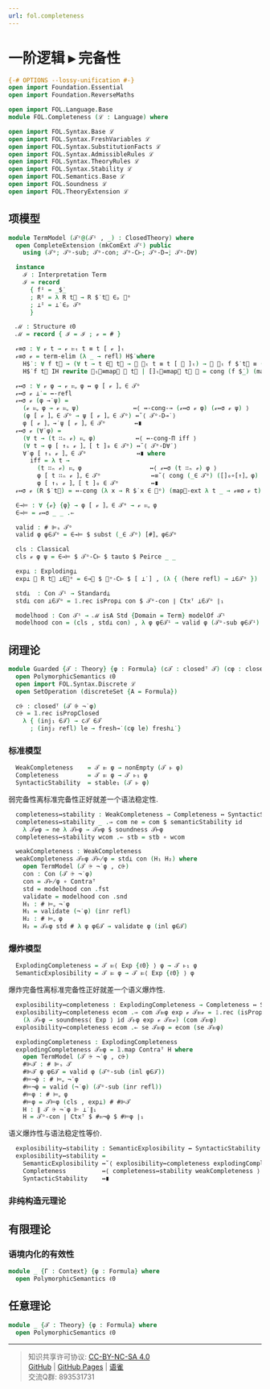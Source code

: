 ```yaml
---
url: fol.completeness
---
```


# 一阶逻辑 ▸ 完备性

```agda
{-# OPTIONS --lossy-unification #-}
open import Foundation.Essential
open import Foundation.ReverseMaths

open import FOL.Language.Base
module FOL.Completeness (ℒ : Language) where

open import FOL.Syntax.Base ℒ
open import FOL.Syntax.FreshVariables ℒ
open import FOL.Syntax.SubstitutionFacts ℒ
open import FOL.Syntax.AdmissibleRules ℒ
open import FOL.Syntax.TheoryRules ℒ
open import FOL.Syntax.Stability ℒ
open import FOL.Semantics.Base ℒ
open import FOL.Soundness ℒ
open import FOL.TheoryExtension ℒ
```

## 项模型

```agda
module TermModel (𝒯ᶜ@(𝒯ⁱ , _) : ClosedTheory) where
  open CompleteExtension (mkComExt 𝒯ᶜ) public
    using (𝒯ᵒ; 𝒯ᵒ-sub; 𝒯ᵒ-con; 𝒯ᵒ-C⊢; 𝒯ᵒ-D→̇; 𝒯ᵒ-D∀̇)
```

```agda
  instance
    ℐ : Interpretation Term
    ℐ = record
      { fᴵ = _$̇_
      ; Rᴵ = λ R t⃗ → R $̇ t⃗ ∈ₚ 𝒯ᵒ
      ; ⊥ᴵ = ⊥̇ ∈ₚ 𝒯ᵒ
      }
```

```agda
  ℳ : Structure ℓ0
  ℳ = record { ℐ = ℐ ; 𝓋 = # }
```

```agda
  𝓋≡σ : ∀ 𝓋 t → 𝓋 ⊨ₜ t ≡ t [ 𝓋 ]ₜ
  𝓋≡σ 𝓋 = term-elim (λ _ → refl) H$̇ where
    H$̇ : ∀ f t⃗ → (∀ t → t ∈⃗ t⃗ → 𝓋 ⊨ₜ t ≡ t [ 𝓋 ]ₜ) → 𝓋 ⊨ₜ f $̇ t⃗ ≡ (f $̇ t⃗) [ 𝓋 ]ₜ
    H$̇ f t⃗ IH rewrite ⊨ₜ⃗≡map⃗ 𝓋 t⃗ | []ₜ⃗≡map⃗ t⃗ 𝓋 = cong (f $̇_) (map⃗-ext IH)
```

```agda
  𝓋↔σ : ∀ 𝓋 φ → 𝓋 ⊨ᵩ φ ↔ φ [ 𝓋 ]ᵩ ∈ 𝒯ᵒ
  𝓋↔σ 𝓋 ⊥̇ = ↔-refl
  𝓋↔σ 𝓋 (φ →̇ ψ) =
    (𝓋 ⊨ᵩ φ → 𝓋 ⊨ᵩ ψ)               ↔⟨ ↔-cong-→ (𝓋↔σ 𝓋 φ) (𝓋↔σ 𝓋 ψ) ⟩
    (φ [ 𝓋 ]ᵩ ∈ 𝒯ᵒ → ψ [ 𝓋 ]ᵩ ∈ 𝒯ᵒ) ↔˘⟨ 𝒯ᵒ-D→̇ ⟩
    φ [ 𝓋 ]ᵩ →̇ ψ [ 𝓋 ]ᵩ ∈ 𝒯ᵒ        ↔∎
  𝓋↔σ 𝓋 (∀̇ φ) =
    (∀ t → (t ∷ₙ 𝓋) ⊨ᵩ φ)           ↔⟨ ↔-cong-Π iff ⟩
    (∀ t → φ [ ↑ₛ 𝓋 ]ᵩ [ t ]₀ ∈ 𝒯ᵒ) ↔˘⟨ 𝒯ᵒ-D∀̇ ⟩
    ∀̇ φ [ ↑ₛ 𝓋 ]ᵩ ∈ 𝒯ᵒ              ↔∎ where
      iff = λ t →
        (t ∷ₙ 𝓋) ⊨ᵩ φ                   ↔⟨ 𝓋↔σ (t ∷ₙ 𝓋) φ ⟩
        φ [ t ∷ₙ 𝓋 ]ᵩ ∈ 𝒯ᵒ              ↔≡˘⟨ cong (_∈ 𝒯ᵒ) ([]₀∘[↑]ᵩ φ) ⟩
        φ [ ↑ₛ 𝓋 ]ᵩ [ t ]₀ ∈ 𝒯ᵒ         ↔∎
  𝓋↔σ 𝓋 (R $̇ t⃗) = ↔-cong (λ x → R $̇ x ∈ 𝒯ᵒ) (map⃗-ext λ t _ → 𝓋≡σ 𝓋 t)
```

```agda
  ∈→⊨ : ∀ {𝓋} {φ} → φ [ 𝓋 ]ᵩ ∈ 𝒯ᵒ → 𝓋 ⊨ᵩ φ
  ∈→⊨ = 𝓋↔σ _ _ .⇐
```

```agda
  valid : # ⊫ₛ 𝒯ᵒ
  valid φ φ∈𝒯ᵒ = ∈→⊨ $ subst (_∈ 𝒯ᵒ) [#]ᵩ φ∈𝒯ᵒ
```

```agda
  cls : Classical
  cls 𝓋 φ ψ = ∈→⊨ $ 𝒯ᵒ-C⊢ $ tauto $ Peirce _ _
```

```agda
  exp⊥ : Exploding⊥
  exp⊥ 𝓋 R t⃗ ⊥̇∈𝒯ᵒ = ∈→⊨ $ 𝒯ᵒ-C⊢ $ [ ⊥̇ ] , (λ { (here refl) → ⊥̇∈𝒯ᵒ }) , FalseE Ctx0
```

```agda
  std⊥  : Con 𝒯ⁱ → Standard⊥
  std⊥ con ⊥̇∈𝒯ᵒ = 𝟙.rec isProp⊥ con $ 𝒯ᵒ-con ∣ Ctxᵀ ⊥̇∈𝒯ᵒ ∣₁
```

```agda
  modelhood : Con 𝒯ⁱ → ℳ isA Std {Domain = Term} modelOf 𝒯ⁱ
  modelhood con = (cls , std⊥ con) , λ φ φ∈𝒯ⁱ → valid φ (𝒯ᵒ-sub φ∈𝒯ⁱ)
```

## 闭理论

```agda
module Guarded {𝒯 : Theory} {φ : Formula} (c𝒯 : closedᵀ 𝒯) (cφ : closed φ) where
  open PolymorphicSemantics ℓ0
  open import FOL.Syntax.Discrete ℒ
  open SetOperation (discreteSet {A = Formula})
```

```agda
  c⨭ : closedᵀ (𝒯 ⨭ ¬̇ φ)
  c⨭ = 𝟙.rec isPropClosed
    λ { (inj₁ ∈𝒯) → c𝒯 ∈𝒯
      ; (inj₂ refl) le → fresh→̇ (cφ le) fresh⊥̇ }
```

### 标准模型

```agda
  WeakCompleteness    = 𝒯 ⊫ φ → nonEmpty (𝒯 ⊩ φ)
  Completeness        = 𝒯 ⊫ φ → 𝒯 ⊩₁ φ
  SyntacticStability  = stable₁ (𝒯 ⊩ φ)
```

弱完备性离标准完备性正好就差一个语法稳定性.

```agda
  completeness↔stability : WeakCompleteness → Completeness ↔ SyntacticStability
  completeness↔stability _ .⇒ com ne = com $ semanticStability id
    λ 𝒯⊭φ → ne λ 𝒯⊢φ → 𝒯⊭φ $ soundness 𝒯⊢φ
  completeness↔stability wcom .⇐ stb = stb ∘ wcom
```

```agda
  weakCompleteness : WeakCompleteness
  weakCompleteness 𝒯⊨φ 𝒯⊬φ = std⊥ con (H₁ H₂) where
    open TermModel (𝒯 ⨭ ¬̇ φ , c⨭)
    con : Con (𝒯 ⨭ ¬̇ φ)
    con = 𝒯⊬φ ∘ Contraᵀ
    std = modelhood con .fst
    validate = modelhood con .snd
    H₁ : # ⊨ᵩ ¬̇ φ
    H₁ = validate (¬̇ φ) (inr refl)
    H₂ : # ⊨ᵩ φ
    H₂ = 𝒯⊨φ std # λ φ φ∈𝒯 → validate φ (inl φ∈𝒯)
```

### 爆炸模型

```agda
  ExplodingCompleteness = 𝒯 ⊫⟨ Exp {ℓ0} ⟩ φ → 𝒯 ⊩₁ φ
  SemanticExplosibility = 𝒯 ⊫ φ → 𝒯 ⊫⟨ Exp {ℓ0} ⟩ φ
```

爆炸完备性离标准完备性正好就差一个语义爆炸性.

```agda
  explosibility↔completeness : ExplodingCompleteness → Completeness ↔ SemanticExplosibility
  explosibility↔completeness ecom .⇒ com 𝒯⊫φ exp 𝓋 𝒯⊫𝓋 = 𝟙.rec (isProp⊨ᵩ _ _)
    (λ 𝒯⊩φ → soundness⟨ Exp ⟩ id 𝒯⊩φ exp 𝓋 𝒯⊫𝓋) (com 𝒯⊫φ)
  explosibility↔completeness ecom .⇐ se 𝒯⊫φ = ecom (se 𝒯⊫φ)
```

```agda
  explodingCompleteness : ExplodingCompleteness
  explodingCompleteness 𝒯⊨φ = 𝟙.map Contraᵀ H where
    open TermModel (𝒯 ⨭ ¬̇ φ , c⨭)
    #⊫𝒯 : # ⊫ₛ 𝒯
    #⊫𝒯 φ φ∈𝒯 = valid φ (𝒯ᵒ-sub (inl φ∈𝒯))
    #⊨¬̇φ : # ⊨ᵩ ¬̇ φ
    #⊨¬̇φ = valid (¬̇ φ) (𝒯ᵒ-sub (inr refl))
    #⊨φ : # ⊨ᵩ φ
    #⊨φ = 𝒯⊨φ (cls , exp⊥) # #⊫𝒯
    H : ∥ 𝒯 ⨭ ¬̇ φ ⊩ ⊥̇ ∥₁
    H = 𝒯ᵒ-con ∣ Ctxᵀ $ #⊨¬̇φ $ #⊨φ ∣₁
```

语义爆炸性与语法稳定性等价.

```agda
  explosibility↔stability : SemanticExplosibility ↔ SyntacticStability
  explosibility↔stability =
    SemanticExplosibility ↔˘⟨ explosibility↔completeness explodingCompleteness ⟩
    Completeness          ↔⟨ completeness↔stability weakCompleteness ⟩
    SyntacticStability    ↔∎
```

### 非纯构造元理论

## 有限理论

### 语境内化的有效性

```agda
module _ {Γ : Context} {φ : Formula} where
  open PolymorphicSemantics ℓ0
```

## 任意理论

```agda
module _ {𝒯 : Theory} {φ : Formula} where
  open PolymorphicSemantics ℓ0
```

---
> 知识共享许可协议: [CC-BY-NC-SA 4.0](https://creativecommons.org/licenses/by-nc-sa/4.0/deed.zh)  
> [GitHub](https://github.com/choukh/MetaLogic/blob/main/src/FOL/Completeness.lagda.md) | [GitHub Pages](https://choukh.github.io/MetaLogic/FOL.Completeness.html) | [语雀](https://www.yuque.com/ocau/metalogic/fol.completeness)  
> 交流Q群: 893531731
